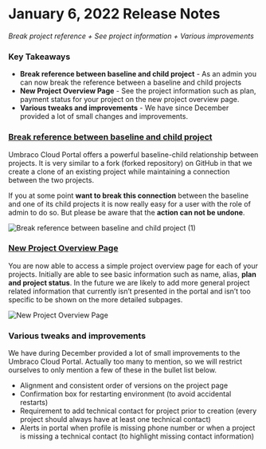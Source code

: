 # January 6, 2022  Release Notes

_Break project reference + See project information + Various improvements_

### Key Takeaways
- **Break reference between baseline and child project** - As an admin you can now break the reference between a baseline and child projects
- **New Project Overview Page** - See the project information such as plan, payment status for your project on the new project overview page.
- **Various tweaks and improvements** - We have since December provided a lot of small changes and improvements.

### [Break reference between baseline and child project](https://our.umbraco.com/documentation/Umbraco-Cloud/Getting-Started/Baselines/Break-baseline/)
Umbraco Cloud Portal offers a powerful baseline-child relationship between projects. It is very similar to a fork (forked repository) on GitHub in that we create a clone of an existing project while maintaining a connection between the two projects.

If you at some point **want to break this connection** between the baseline and one of its child projects it is now really easy for a user with the role of admin to do so. But please be aware that the **action can not be undone**.

![Break reference between baseline and child project (1)](https://user-images.githubusercontent.com/93588665/149168277-e7ffb2e1-34c3-411f-9962-e834150f62d1.gif)

### [New Project Overview Page](https://our.umbraco.com/documentation/Umbraco-Cloud/Getting-Started/#project-overview)
You are now able to access a simple project overview page for each of your projects. Initially are able to see basic information such as name, alias, **plan and project status**. In the future we are likely to add more general project related information that currently isn’t presented in the portal and isn’t too specific to be shown on the more detailed subpages.

![New Project Overview Page](https://user-images.githubusercontent.com/93588665/149168523-088b58f1-5a04-43ff-9ac5-f30b62c74e4e.gif)

### Various tweaks and improvements
We have during December provided a lot of small improvements to the Umbraco Cloud Portal. Actually too many to mention, so we will restrict ourselves to only mention a few of these in the bullet list below.

- Alignment and consistent order of versions on the project page
- Confirmation box for restarting environment (to avoid accidental restarts)
- Requirement to add technical contact for project prior to creation (every project should always have at least one technical contact)
- Alerts in portal when profile is missing phone number or when a project is missing a technical contact (to highlight missing contact information)
